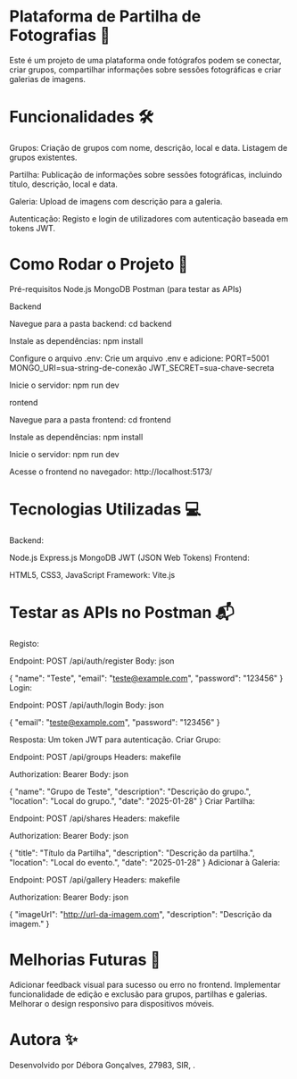# Plataforma de Partilha de Fotografias 📸

Este é um projeto de uma plataforma onde fotógrafos podem se conectar, criar grupos, compartilhar informações sobre sessões fotográficas e criar galerias de imagens.

# Funcionalidades 🛠️

Grupos:
Criação de grupos com nome, descrição, local e data.
Listagem de grupos existentes.

Partilha:
Publicação de informações sobre sessões fotográficas, incluindo título, descrição, local e data.

Galeria:
Upload de imagens com descrição para a galeria.

Autenticação:
Registo e login de utilizadores com autenticação baseada em tokens JWT.

# Como Rodar o Projeto 🚀

Pré-requisitos
Node.js
MongoDB
Postman (para testar as APIs)

Backend

Navegue para a pasta backend:
cd backend

Instale as dependências:
npm install

Configure o arquivo .env: Crie um arquivo .env e adicione:
PORT=5001
MONGO_URI=sua-string-de-conexão
JWT_SECRET=sua-chave-secreta

Inicie o servidor:
npm run dev

rontend

Navegue para a pasta frontend:
cd frontend

Instale as dependências:
npm install

Inicie o servidor:
npm run dev

Acesse o frontend no navegador:
http://localhost:5173/

# Tecnologias Utilizadas 💻
Backend:

Node.js
Express.js
MongoDB
JWT (JSON Web Tokens)
Frontend:

HTML5, CSS3, JavaScript
Framework: Vite.js

# Testar as APIs no Postman 📬
Registo:

Endpoint: POST /api/auth/register
Body:
json

{
  "name": "Teste",
  "email": "teste@example.com",
  "password": "123456"
}
Login:

Endpoint: POST /api/auth/login
Body:
json

{
  "email": "teste@example.com",
  "password": "123456"
}

Resposta: Um token JWT para autenticação.
Criar Grupo:

Endpoint: POST /api/groups
Headers:
makefile

Authorization: Bearer <seu-token>
Body:
json

{
  "name": "Grupo de Teste",
  "description": "Descrição do grupo.",
  "location": "Local do grupo.",
  "date": "2025-01-28"
}
Criar Partilha:

Endpoint: POST /api/shares
Headers:
makefile

Authorization: Bearer <seu-token>
Body:
json

{
  "title": "Título da Partilha",
  "description": "Descrição da partilha.",
  "location": "Local do evento.",
  "date": "2025-01-28"
}
Adicionar à Galeria:

Endpoint: POST /api/gallery
Headers:
makefile

Authorization: Bearer <seu-token>
Body:
json

{
  "imageUrl": "http://url-da-imagem.com",
  "description": "Descrição da imagem."
}

# Melhorias Futuras 🚀
Adicionar feedback visual para sucesso ou erro no frontend.
Implementar funcionalidade de edição e exclusão para grupos, partilhas e galerias.
Melhorar o design responsivo para dispositivos móveis.

# Autora ✨
Desenvolvido por Débora Gonçalves, 27983, SIR, .







